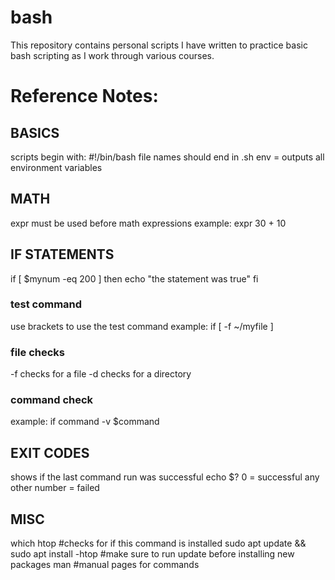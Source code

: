 # bash

This repository contains personal scripts I have written to practice basic bash scripting as I work through various courses.

# Reference Notes:

## BASICS
scripts begin with: #!/bin/bash
file names should end in .sh
env = outputs all environment variables

## MATH
expr must be used before math expressions
example: expr 30 + 10

## IF STATEMENTS
if [ $mynum -eq 200 ]
then
    echo "the statement was true"
fi

### test command
use brackets to use the test command 
example: if [ -f ~/myfile ]

### file checks
-f checks for a file
-d checks for a directory

### command check
example: if command -v $command

## EXIT CODES
shows if the last command run was successful
echo $?
0 = successful
any other number = failed


## MISC
which htop    #checks for if this command is installed
sudo apt update && sudo apt install -htop    #make sure to run update before installing new packages
man    #manual pages for commands
